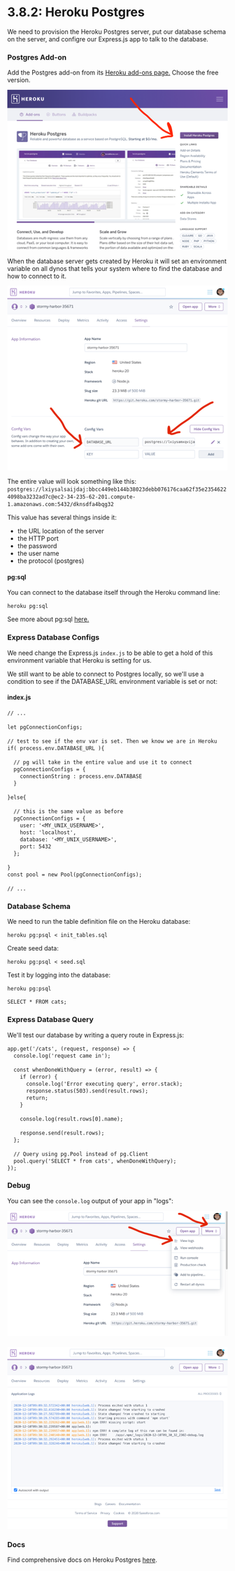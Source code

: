 # 3.8.2: Heroku Postgres

We need to provision the Heroku Postgres server, put our database schema on the server, and configre our Express.js app to talk to the database.

### Postgres Add-on

Add the Postgres add-on from its [Heroku add-ons page.](https://elements.heroku.com/addons/heroku-postgresql) Choose the free version.

![](../../.gitbook/assets/screen-shot-2020-12-10-at-4.50.38-pm.png)

When the database server gets created by Heroku it will set an environment variable on all dynos that tells your system where to find the database and how to connect to it.

![](../../.gitbook/assets/screen-shot-2020-12-10-at-5.02.08-pm.png)

The entire value will look something like this: `postgres://lxiysalsaijdaj:bbcc449eb144b38023debb076176caa62f35e23546224098ba3232ad7c@ec2-34-235-62-201.compute-1.amazonaws.com:5432/dknsdfa4bqg32` 

This value has several things inside it:

* the URL location of the server
* the HTTP port
* the password
* the user name
* the protocol \(postgres\)

#### pg:sql

You can connect to the database itself through the Heroku command line:

```text
heroku pg:sql
```

See more about pg:sql [here.](https://devcenter.heroku.com/articles/heroku-postgresql#pg-psql)

### Express Database Configs

We need change the Express.js `index.js` to be able to get a hold of this environment variable that Heroku is setting for us.

We still want to be able to connect to Postgres locally, so we'll use a condition to see if the DATABASE\_URL environment variable is set or not:

#### index.js

```text
// ...

let pgConnectionConfigs;

// test to see if the env var is set. Then we know we are in Heroku
if( process.env.DATABASE_URL ){

  // pg will take in the entire value and use it to connect
  pgConnectionConfigs = {
    connectionString : process.env.DATABASE
  }

}else{

  // this is the same value as before
  pgConnectionConfigs = {
    user: '<MY_UNIX_USERNAME>',
    host: 'localhost',
    database: '<MY_UNIX_USERNAME>',
    port: 5432
  };

}
const pool = new Pool(pgConnectionConfigs);

// ...
```

### Database Schema

We need to run the table definition file on the Heroku database:

```text
heroku pg:psql < init_tables.sql
```

Create seed data:

```text
heroku pg:psql < seed.sql
```

Test it by logging into the database:

```text
heroku pg:psql
```

```text
SELECT * FROM cats;
```

### Express Database Query

We'll test our database by writing a query route in Express.js:

```text
app.get('/cats', (request, response) => {
  console.log('request came in');

  const whenDoneWithQuery = (error, result) => {
    if (error) {
      console.log('Error executing query', error.stack);
      response.status(503).send(result.rows);
      return;
    }

    console.log(result.rows[0].name);

    response.send(result.rows);
  };

  // Query using pg.Pool instead of pg.Client
  pool.query('SELECT * from cats', whenDoneWithQuery);
});
```

### Debug

You can see the `console.log` output of your app in "logs":

![](../../.gitbook/assets/screen-shot-2020-12-10-at-5.32.53-pm.png)

### 

![](../../.gitbook/assets/screen-shot-2020-12-10-at-5.33.00-pm.png)

### Docs

Find comprehensive docs on Heroku Postgres [here](https://devcenter.heroku.com/articles/heroku-postgresql).


